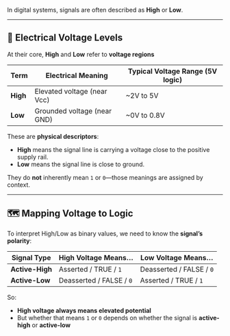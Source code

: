 
In digital systems, signals are often described as **High** or **Low**.

---

## 🔌 Electrical Voltage Levels

At their core, **High** and **Low** refer to **voltage regions**

| Term   | Electrical Meaning | Typical Voltage Range (5V logic) |
|--------|--------------------|-------------------------------|
| **High** | Elevated voltage (near Vcc) | ~2V to 5V |
| **Low**  | Grounded voltage (near GND) | ~0V to 0.8V |

These are **physical descriptors**:

- **High** means the signal line is carrying a voltage close to the positive supply rail.
- **Low** means the signal line is close to ground.

They do **not** inherently mean `1` or `0`—those meanings are assigned by context.

---

## 🗺️ Mapping Voltage to Logic

To interpret High/Low as binary values, we need to know the **signal’s polarity**:

| Signal Type   | High Voltage Means… | Low Voltage Means… |
|---------------|---------------------|---------------------|
| **Active-High** | Asserted / TRUE / `1` | Deasserted / FALSE / `0` |
| **Active-Low**  | Deasserted / FALSE / `0` | Asserted / TRUE / `1` |

So:

- **High voltage always means elevated potential**
- But whether that means `1` or `0` depends on whether the signal is **active-high** or **active-low**

